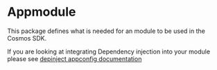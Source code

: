 # Appmodule

<!-- TODO add more docs here with https://github.com/T-ragon/cosmos-sdk/issues/17207 -->

This package defines what is needed for an module to be used in the Cosmos SDK. 

If you are looking at integrating Dependency injection into your module please see [depinject appconfig documentation](../../depinject/appconfig/README.md)